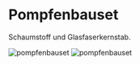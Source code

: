 # Pompfenbauset

Schaumstoff und Glasfaserkernstab.

![pompfenbauset](P1940865.JPG)
![pompfenbauset](P1940866.JPG)
